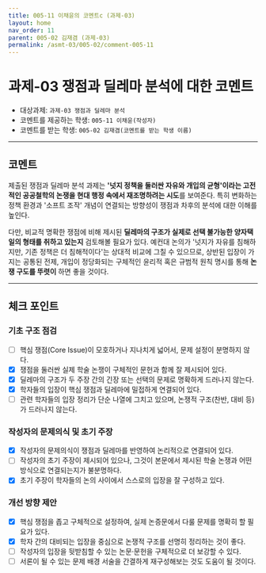 ```yaml
---
title: 005-11 이채윤의 코멘트c (과제-03) 
layout: home
nav_order: 11
parent: 005-02 김재겸 (과제-03)
permalink: /asmt-03/005-02/comment-005-11
---
```


# 과제-03 쟁점과 딜레마 분석에 대한 코멘트

- 대상과제: `과제-03 쟁점과 딜레마 분석`
- 코멘트를 제공하는 학생: `005-11 이채윤(작성자)` 
- 코멘트를 받는 학생: `005-02 김재겸(코멘트를 받는 학생 이름)` 

---

## 코멘트

제출된 쟁점과 딜레마 분석 과제는 **'넛지 정책을 둘러싼 자유와 개입의 균형'이라는 고전적인 공공철학의 논쟁을 현대 행정 속에서 재조명하려는 시도**를 보여준다. 특히 변화하는 정책 환경과 '소프트 조작' 개념이 연결되는 방향성이 쟁점과 차후의 분석에 대한 이해를 높인다. 

다만, 비교적 명확한 쟁점에 비해 제시된 **딜레마의 구조가 실제로 선택 불가능한 양자택일의 형태를 취하고 있는지** 검토해볼 필요가 있다. 예컨대 논의가 '넛지가 자유를 침해하지만, 기존 정책은 더 침해적이다'는 상대적 비교에 그칠 수 있으므로, 상반된 입장이 가지는 공통된 전제, 개입이 정당화되는 구체적인 윤리적 혹은 규범적 원칙 명시를 통해 **논쟁 구도를 뚜렷이** 하면 좋을 것이다. 

---

## 체크 포인트

### **기초 구조 점검**
- [ ] 핵심 쟁점(Core Issue)이 모호하거나 지나치게 넓어서, 문제 설정이 분명하지 않다.
- [x] 쟁점을 둘러싼 실제 학술 논쟁이 구체적인 문헌과 함께 잘 제시되어 있다.
- [x] 딜레마의 구조가 두 주장 간의 긴장 또는 선택의 문제로 명확하게 드러나지 않는다.
- [x] 학자들의 입장이 핵심 쟁점과 딜레마에 밀접하게 연결되어 있다.
- [ ] 관련 학자들의 입장 정리가 단순 나열에 그치고 있으며, 논쟁적 구조(찬반, 대비 등)가 드러나지 않는다.

### **작성자의 문제의식 및 초기 주장**
- [x] 작성자의 문제의식이 쟁점과 딜레마를 반영하여 논리적으로 연결되어 있다.
- [ ] 작성자의 초기 주장이 제시되어 있으나, 그것이 본문에서 제시된 학술 논쟁과 어떤 방식으로 연결되는지가 불분명하다.
- [x] 초기 주장이 학자들의 논의 사이에서 스스로의 입장을 잘 구성하고 있다.

### **개선 방향 제안**
- [x] 핵심 쟁점을 좁고 구체적으로 설정하여, 실제 논증문에서 다룰 문제를 명확히 할 필요가 있다.
- [x] 학자 간의 대비되는 입장을 중심으로 논쟁적 구조를 선명히 정리하는 것이 좋다.
- [ ] 작성자의 입장을 뒷받침할 수 있는 논문·문헌을 구체적으로 더 보강할 수 있다.
- [ ] 서론이 될 수 있는 문제 배경 서술을 간결하게 재구성해보는 것도 도움이 될 것이다.